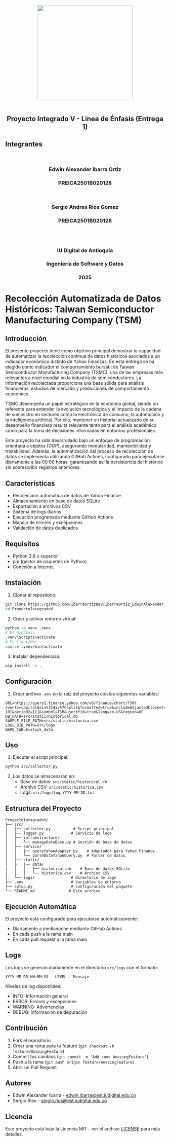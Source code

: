 <div style="text-align:center">
<img style="width:300px" src="https://www.iudigital.edu.co/images/11.-IU-DIGITAL.png"/>
</div>

<br/>

<div style="text-align:center">
 <h2>Proyecto Integrado V - Linea de Énfasis (Entrega 1)</h2>
</div>

## Integrantes
<br/>
<div style="text-align:center">
 <h3>Edwin Alexander Ibarra Ortiz</h3>
 <h3>PREICA2501B020128</h3>
</div>
<br/>
<div style="text-align:center">
 <h3>Sergio Andres Rios Gomez</h3>
 <h3>PREICA2501B020128</h3>
</div>
<br/>
<br/>

<div style="text-align:center">
 <h3>IU Digital de Antioquia</h3>
 <h3>Ingeniería de Software y Datos</h3>
 <h3>2025</h3>
</div>


# Recolección Automatizada de Datos Históricos: Taiwan Semiconductor Manufacturing Company (TSM)

## Introducción

El presente proyecto tiene como objetivo principal demostrar la capacidad de automatizar la recolección continua de datos históricos asociados a un indicador económico distinto de Yahoo Finanzas. En esta entrega se ha elegido como indicador el comportamiento bursátil de Taiwan Semiconductor Manufacturing Company (TSMC), una de las empresas más relevantes a nivel mundial en la industria de semiconductores. La información recolectada proporciona una base sólida para análisis financieros, estudios de mercado y predicciones de comportamiento económico.

TSMC desempeña un papel estratégico en la economía global, siendo un referente para entender la evolución tecnológica y el impacto de la cadena de suministro en sectores como la electrónica de consumo, la automoción y la inteligencia artificial. Por ello, mantener un historial actualizado de su desempeño financiero resulta relevante tanto para el análisis académico como para la toma de decisiones informadas en entornos profesionales.

Este proyecto ha sido desarrollado bajo un enfoque de programación orientada a objetos (OOP), asegurando modularidad, mantenibilidad y trazabilidad. Además, la automatización del proceso de recolección de datos se implementa utilizando GitHub Actions, configurado para ejecutarse diariamente a las 00:00 horas, garantizando así la persistencia del histórico sin sobrescribir registros anteriores.



## Características

- Recolección automática de datos de Yahoo Finance
- Almacenamiento en base de datos SQLite
- Exportación a archivos CSV
- Sistema de logs diarios
- Ejecución programada mediante GitHub Actions
- Manejo de errores y excepciones
- Validación de datos duplicados

## Requisitos

- Python 3.8 o superior
- pip (gestor de paquetes de Python)
- Conexión a Internet

## Instalación

1. Clonar el repositorio:
```bash
git clone https://github.com/IbarraOrtizDev/IbarraOrtiz_EdwinAlexander_infraestructura-arquitectura-big-data.git
cd ProyectoIntegradoV
```

2. Crear y activar entorno virtual:
```bash
python -m venv .venv
# En Windows:
.venv\Scripts\activate
# En Linux/Mac:
source .venv/bin/activate
```

3. Instalar dependencias:
```bash
pip install -e .
```

## Configuración

1. Crear archivo `.env` en la raíz del proyecto con las siguientes variables:
```env
URL=https://query1.finance.yahoo.com/v8/finance/chart/TSM?events=capitalGain%7Cdiv%7Csplit&formatted=true&includeAdjustedClose=true&interval=1d&period1=[0]&period2=[1]&symbol=TSM&userYfid=true&lang=en-US&region=US
DB_PATH=src/static/historical.db
SAMPLE_FILE_PATH=src/static/historica.csv
LOGS_DIR_PATH=src/logs
NAME_TABLE=stock_data
```

## Uso

1. Ejecutar el script principal:
```bash
python src/collector.py
```

2. Los datos se almacenarán en:
   - Base de datos: `src/static/historical.db`
   - Archivo CSV: `src/static/historica.csv`
   - Logs: `src/logs/log_YYYY-MM-DD.txt`

## Estructura del Proyecto

```
ProyectoIntegradoV/
├── src/
│   ├── collector.py          # Script principal
│   ├── logger.py            # Servicio de logs
│   ├── infraestructure/
│   │   └── manageDataBase.py # Gestión de base de datos
│   ├── service/
│   │   ├── queryYahooAdapter.py    # Adaptador para Yahoo Finance
│   │   └── parseDataYahooQuery.py  # Parser de datos
│   ├── static/
│   ├   |── data/
|   │   │   ├── historical.db    # Base de datos SQLite
|   │   │   └── historica.csv    # Archivo CSV
│   └── logs/                # Directorio de logs
├── .env                     # Variables de entorno
├── setup.py                 # Configuración del paquete
└── README.md               # Este archivo
```

## Ejecución Automática

El proyecto está configurado para ejecutarse automáticamente:
- Diariamente a medianoche mediante GitHub Actions
- En cada push a la rama main
- En cada pull request a la rama main

## Logs

Los logs se generan diariamente en el directorio `src/logs` con el formato:
```
YYYY-MM-DD HH:MM:SS - LEVEL - Mensaje
```

Niveles de log disponibles:
- INFO: Información general
- ERROR: Errores y excepciones
- WARNING: Advertencias
- DEBUG: Información de depuración

## Contribución

1. Fork el repositorio
2. Crear una rama para tu feature (`git checkout -b feature/AmazingFeature`)
3. Commit tus cambios (`git commit -m 'Add some AmazingFeature'`)
4. Push a la rama (`git push origin feature/AmazingFeature`)
5. Abrir un Pull Request

## Autores

- Edwin Alexander Ibarra - [edwin.ibarra@est.iudigital.edu.co](mailto:edwin.ibarra@est.iudigital.edu.co)
- Sergio Rios - [sergio.rios@est.iudigital.edu.co](mailto:sergio.rios@est.iudigital.edu.co)

## Licencia

Este proyecto está bajo la Licencia MIT - ver el archivo [LICENSE](LICENSE) para más detalles.
